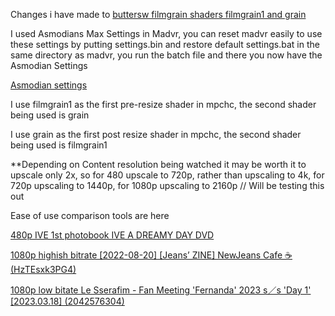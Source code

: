 Changes i have made to [buttersw filmgrain shaders filmgrain1 and grain](https://github.com/butterw/bShaders)

I used Asmodians Max Settings in Madvr, you can reset madvr easily to use these settings by putting settings.bin and restore default settings.bat in the same directory as madvr, you run the batch file and there you now have the Asmodian Settings

[Asmodian settings](https://forum.doom9.org/showthread.php?p=1709814#post1709814)

I use filmgrain1 as the first pre-resize shader in mpchc, the second shader being used is grain

I use grain as the first post resize shader in mpchc, the second shader being used is filmgrain1

**Depending on Content resolution being watched it may be worth it to upscale only 2x, so for 480 upscale to 720p, rather than upscaling to 4k, for 720p upscaling to 1440p, for 1080p upscaling to 2160p // Will be testing this out

Ease of use comparison tools are here 

[480p IVE 1st photobook IVE A DREAMY DAY DVD](https://imgsli.com/MjMwODI4)


[1080p highish bitrate [2022-08-20] [Jeans’ ZINE] NewJeans Cafe ☕️ (HzTEsxk3PG4)](https://imgsli.com/MjMwODMw)

[1080p low bitate Le Sserafim - Fan Meeting 'Fernanda' 2023 s／s 'Day 1' [2023.03.18] (2042576304)](https://imgsli.com/MjMwODMx)


